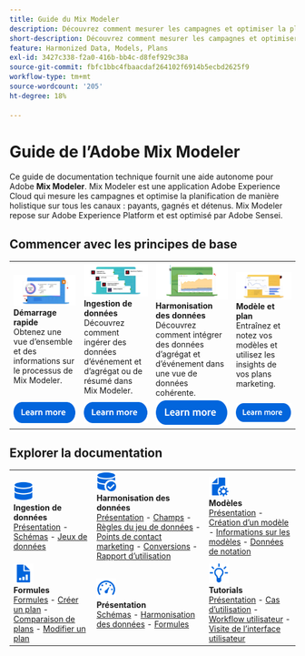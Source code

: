```yaml
---
title: Guide du Mix Modeler
description: Découvrez comment mesurer les campagnes et optimiser la planification de manière holistique sur tous les canaux avec Mix Modeler.
short-description: Découvrez comment mesurer les campagnes et optimiser la planification de manière holistique sur tous les canaux avec Mix Modeler.
feature: Harmonized Data, Models, Plans
exl-id: 3427c338-f2a0-416b-bb4c-d8fef929c38a
source-git-commit: fbfc1bbc4fbaacdaf264102f6914b5ecbd2625f9
workflow-type: tm+mt
source-wordcount: '205'
ht-degree: 18%

---
```


# Guide de l’Adobe Mix Modeler

Ce guide de documentation technique fournit une aide autonome pour Adobe **Mix Modeler**. Mix Modeler est une application Adobe Experience Cloud qui mesure les campagnes et optimise la planification de manière holistique sur tous les canaux : payants, gagnés et détenus. Mix Modeler repose sur Adobe Experience Platform et est optimisé par Adobe Sensei.

## Commencer avec les principes de base

<table style="table-layout:fixed">
  <tr style="border: 0;">
    <td>
    <a href="/help/overview.md"><img src="./assets/whatis-mm.png"></a>
    <div><strong>Démarrage rapide</strong><br/>Obtenez une vue d’ensemble et des informations sur le processus de Mix Modeler.</div>
    </td>
    <td>
    <a href="/help/ingest-data/overview.md"><img src="./assets/data-ingestion-mm.png"></a>
    <div><strong>Ingestion de données</strong><br/>Découvrez comment ingérer des données d’événement et d’agrégat ou de résumé dans Mix Modeler.</div>
    </td>
    <td>
    <a href="/help/harmonize-data/overview.md"><img src="./assets/plan-mm.png"/></a>
    <div><strong>Harmonisation des données</strong><br/>Découvrez comment intégrer des données d’agrégat et d’événement dans une vue de données cohérente. 
    </div>
    </td>
    <td>
    <a href="/help/models/overview.md"><img src="./assets/models-mm.png"></a>
    <div><strong>Modèle et plan</strong><br/>Entraînez et notez vos modèles et utilisez les insights de vos plans marketing.</div>
    </td>
  </tr>
  <tr style="border: 0;">
    <td align="center"><a href="/help/overview.md"><img src="./assets/learn-more-button.svg"></a></td>
    <td align="center"><a href="/help/ingest-data/overview.md"><img src="./assets/learn-more-button.svg"></a></td>
    <td align="center"><a href="/help/harmonize-data/overview.md"><img src="./assets/learn-more-button.svg"></a></td>
    <td align="center"><a href="/help/models/overview.md"><img src="./assets/learn-more-button.svg"></a></td>
    </tr>
</table>


## Explorer la documentation

<table style="table-layout:auto">
  <tr style="border: 0;">
    <td>
      <img src="./assets/Data.svg" width="35px"><br/>
      <strong>Ingestion de données</strong><br/><a href="/help/ingest-data/overview.md">Présentation</a> - <a href="/help/ingest-data/schemas.md">Schémas</a> - <a href="/help/ingest-data/datasets.md">Jeux de données</a> 
    </td>
    <td>
      <img src="./assets/DataCheck.svg" width="35px"><br/>
      <strong>Harmonisation des données</strong><br/><a href="/help/harmonize-data/overview.md">Présentation</a> - <a href="/help/harmonize-data/fields.md">Champs</a>  - <a href="/help/harmonize-data/dataset-rules.md">Règles du jeu de données</a> - <a href="/help/harmonize-data/marketing-touchpoints.md">Points de contact marketing</a> - <a href="/help/harmonize-data/conversions.md">Conversions</a> - <a href="/help/harmonize-data/usage-report.md">Rapport d’utilisation</a>  
    </td>
    <td>
      <img src="./assets/FileGear.svg" width="35px"><br/>
      <strong>Modèles</strong><br/><a href="/help/models/overview.md">Présentation</a> - <a href="/help/models/create.md">Création d’un modèle</a> - <a href="/help/models/insights.md">Informations sur les modèles</a> - <a href="/help/models/scoring-data.md">Données de notation</a>
    </td>
  </tr>
  <tr style="border: 0;">
    <td>
      <img src="./assets/FileChart.svg" width="35px"><br/>
      <strong>Formules</strong><br/><a href="/help/plans/overview.md">Formules</a> - <a href="/help/plans/create.md">Créer un plan</a> - <a href="/help/plans/compare.md">Comparaison de plans</a> - <a href="/help/plans/edit.md">Modifier un plan</a>
    </td>
    <td>
      <img src="./assets/Dashboard.svg" width="35px"><br/>
      <strong>Présentation</strong><br/><a href="/help/dashboard/overview.md">Schémas</a> - <a href="/help/dashboard/harmonized-data.md">Harmonisation des données</a> - <a href="/help/dashboard/plans.md">Formules</a>
    </td>
        <td>
      <img src="./assets/Learn.svg" width="35px"><br/>
      <strong>Tutorials</strong><br/><a href="https://experienceleague.adobe.com/docs/mix-modeler-learn/tutorials/overview.html?lang=en">Présentation</a> - <a href="https://experienceleague.adobe.com/docs/mix-modeler-learn/tutorials/intro/use-cases.html?lang=en">Cas d’utilisation</a> - <a href="https://experienceleague.adobe.com/docs/mix-modeler-learn/tutorials/intro/user-workflow.html?lang=en">Workflow utilisateur</a>  - <a href="https://experienceleague.adobe.com/docs/mix-modeler-learn/tutorials/intro/user-interface-tour.html?lang=en">Visite de l’interface utilisateur</a>
    </td>
  </tr>
</table>
